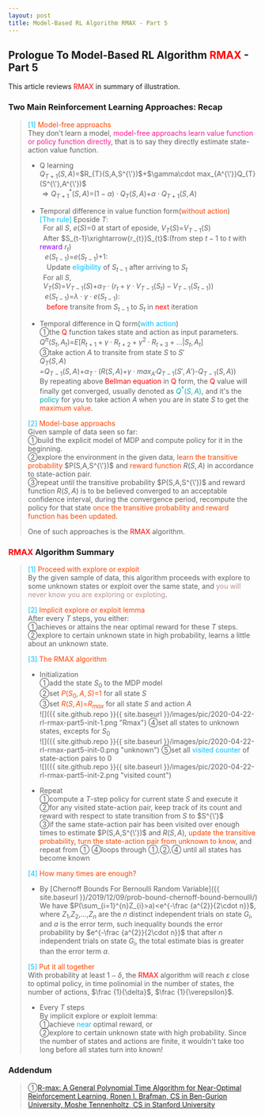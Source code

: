 ```yaml
---
layout: post
title: Model-Based RL Algorithm RMAX - Part 5
---
```


## Prologue To Model-Based RL Algorithm <font color="Red">RMAX</font> - Part 5
<p class="message">
This article reviews <font color="Red">RMAX</font> in summary of illustration.
</p>

### Two Main Reinforcement Learning Approaches: Recap
><font color="DeepSkyBlue">[1]</font>
><font color="OrangeRed">Model-free approachs</font>  
>They don't learn a model, <font color="DeepPink">model-free approachs learn value function or policy function directly</font>, that is to say they directly estimate state-action value function.  
>* Q learning  
>$Q_{T+1}(S,A)$=$R_{T}(S,A,S^{\'})$+$\gamma\cdot max_{A^{\'}}Q_{T}(S^{\'},A^{\'})$  
>$\Rightarrow Q_{T+1}^{\ast}(S,A)$=$(1-\alpha)\cdot Q_{T}(S,A)$+$\alpha\cdot Q_{T+1}(S,A)$  
>
>* Temporal difference in value function form(<font color="OrangeRed">without action</font>)  
><font color="DeepSkyBlue">[The rule]</font>
>Eposide $T$:  
>$\;\;$For all $S$, $e(S)$=$0$ at start of eposide, $V_{T}(S)$=$V_{T-1}(S)$  
>$\;\;$After $S_{t-1}\xrightarrow{r_{t}}S_{t}$:(from step $t-1$ to $t$ with <font color="#9300FF">reward</font> $r_{t}$)  
>$\;\;\;e(S_{t-1})$=$e(S_{t-1})$+$1$:  
>$\;\;\;\;$Update <font color="DeepSkyBlue">eligibility</font> of $S_{t-1}$ after arriving to $S_{t}$  
>$\;\;$For all $S$,  
>$\;\;V_{T}(S)$=$V_{T-1}(S)$+$\alpha_{T}\cdot(r_{t}+\gamma\cdot V_{T-1}(S_{t})-V_{T-1}(S_{t-1}))$  
>$\;\;\;e(S_{t-1})$=$\lambda\cdot\gamma\cdot e(S_{t-1})$:  
>$\;\;\;\;$<font color="Red">before</font> transite from $S_{t-1}$ to $S_{t}$ in <font color="Red">next</font> iteration  
>
>* Temporal difference in Q form(<font color="DeepSkyBlue">with action</font>)  
>&#10112;the <font color="Red">Q</font> function takes state and action as input parameters.  
>$Q^{\pi}(S_{t},A_{t})$=$E\lbrack R_{t+1}+\gamma\cdot R_{t+2}+\gamma^{2}\cdot R_{t+3}+...\vert S_{t},A_{t}\rbrack$  
>&#10114;take action $A$ to transite from state $S$ to $S'$  
>$Q_{T}(S,A)$  
>=$Q_{T-1}(S,A)$+$\alpha_{T}\cdot(R(S,A)$+$\gamma\cdot max_{A'}Q_{T-1}(S',A')$-$Q_{T-1}(S,A))$  
>By repeating above <font color="Red">Bellman equation</font> in <font color="Red">Q</font> form, the <font color="Red">Q</font> value will finally get converged, usually denoted as <font color="#00ADAD">$Q^{*}(S,A)$</font>, and it's the <font color="#00ADAD">policy</font> for you to take action $A$ when you are in state $S$ to get the <font color="OrangeRed">maximum value</font>.  
>
><font color="DeepSkyBlue">[2]</font>
><font color="OrangeRed">Model-base approachs</font>  
>Given sample of data seen so far:  
>&#10112;build the explicit model of MDP and compute policy for it in the beginning.  
>&#10113;explore the environment in the given data, <font color="OrangeRed">learn the transitive probability</font> $P(S,A,S^{\'})$ and <font color="OrangeRed">reward function</font> $R(S,A)$ in accordance to state-action pair.  
>&#10114;repeat until the transitive probability $P(S,A,S^{\'})$ and reward function $R(S,A)$ is to be believed converged to an acceptable confidence interval, during the convergence period, recompute the policy for that state <font color="OrangeRed">once the transitive probability and reward function has been updated</font>.  
>
>One of such approaches is the <font color="Red">RMAX</font> algorithm.  

### <font color="Red">RMAX</font> Algorithm Summary
><font color="DeepSkyBlue">[1]</font>
><font color="OrangeRed">Proceed with explore or exploit</font>  
>By the given sample of data, this algorithm proceeds with explore to some unknown states or exploit over the same state, and <font color="RosyBrown">you will never know you are exploring or exploting</font>.  
>
><font color="DeepSkyBlue">[2]</font>
><font color="OrangeRed">Implicit explore or exploit lemma</font>  
>After every $T$ steps, you either:  
>&#10112;achieves or attains the near optimal reward for these $T$ steps.  
>&#10113;explore to certain unknown state in high probability, learns a little about an unknown state.  
>
><font color="DeepSkyBlue">[3]</font>
><font color="OrangeRed">The RMAX algorithm</font>  
>* Initialization  
>&#10112;add the state $S_{0}$ to the MDP model  
>&#10113;set <font color="OrangeRed">$P(S_{0},A,S)$=$1$</font> for all state $S$  
>&#10114;set <font color="OrangeRed">$R(S,A)$=$R_{max}$</font> for all state $S$ and action $A$  
![]({{ site.github.repo }}{{ site.baseurl }}/images/pic/2020-04-22-rl-rmax-part5-init-1.png "Rmax")
>&#10115;set all states to unknown states, excepts for $S_{0}$  
![]({{ site.github.repo }}{{ site.baseurl }}/images/pic/2020-04-22-rl-rmax-part5-init-0.png "unknown")
>&#10116;set all <font color="DeepSkyBlue">visited counter</font> of state-action pairs to $0$  
![]({{ site.github.repo }}{{ site.baseurl }}/images/pic/2020-04-22-rl-rmax-part5-init-2.png "visited count")
>
>* Repeat  
>&#10112;compute a $T$-step policy for current state $S$ and execute it  
>&#10113;for any visited state-action pair, keep track of its count and reward with respect to state transition from $S$ to $S^{\'}$  
>&#10114;if the same state-action pair has been visited over enough times to estimate $P(S,A,S^{\'})$ and $R(S,A)$, <font color="OrangeRed">update the transitive probability</font>, <font color="OrangeRed">turn the state-action pair from unknown to know</font>, and repeat from &#10112; 
>&#10115;loops through &#10112;,&#10113;,&#10115; until all states has become known  
>
><font color="DeepSkyBlue">[4]</font>
><font color="OrangeRed">How many times are enough?</font>  
>* By [Chernoff Bounds For Bernoulli Random Variable]({{ site.baseurl }}/2019/12/09/prob-bound-chernoff-bound-bernoulli/)  
>We have $P(\sum_{i=1}^{n}Z_{i}>a)<e^{-\frac {a^{2}}{2\cdot n}}$, where $Z_{1}$,$Z_{2}$,...,$Z_{n}$ are the $n$ distinct independent trials on state $G_{i}$, and $a$ is the error term, such inequality bounds the error probability by $e^{-\frac {a^{2}}{2\cdot n}}$ that after $n$ independent trials on state $G_{i}$, the total estimate bias is greater than the error term $a$.  
>
><font color="DeepSkyBlue">[5]</font>
><font color="OrangeRed">Put it all together</font>  
>With probability at least $1-\delta$, the <font color="Red">RMAX</font> algorithm will reach $\varepsilon$ close to optimal policy, in time polinomial in the number of states, the number of actions, $\frac {1}{\delta}$, $\frac {1}{\verepsilon}$.  
>
>* Every $T$ steps  
>By implicit explore or exploit lemma:  
>&#10112;achieve <font color="DeepSkyBlue">near</font> optimal reward, or  
>&#10113;explore to certain unknown state with high probability. Since the number of states and actions are finite, it wouldn't take too long before all states turn into known!  

### Addendum
>&#10112;[R-max: A General Polynomial Time Algorithm for Near-Optimal Reinforcement Learning, Ronen I. Brafman, CS in Ben-Gurion University, Moshe Tennenholtz, CS in Stanford University](http://www.jmlr.org/papers/volume3/brafman02a/brafman02a.pdf)  


<!-- Γ -->
<!-- \Omega -->
<!-- \cap intersection -->
<!-- \cup union -->
<!-- \frac{\Gamma(k + n)}{\Gamma(n)} \frac{1}{r^k}  -->
<!-- \mbox{\large$\vert$}\nolimits_0^\infty -->
<!-- \vert_0^\infty -->
<!-- \vert_{0.5}^{\infty} -->
<!-- &prime; ′ -->
<!-- &Prime; ″ -->
<!-- $E\lbrack X\rbrack$ -->
<!-- \overline{X_n} -->
<!-- \underset{Succss}P -->
<!-- \frac{{\overline {X_n}}-\mu}{S/\sqrt n} -->
<!-- \lim_{t\rightarrow\infty} -->
<!-- \int_{0}^{a}\lambda\cdot e^{-\lambda\cdot t}\operatorname dt -->
<!-- \Leftrightarrow -->
<!-- \prod_{v\in V} -->
<!-- \subset -->
<!-- \subseteq -->
<!-- \varnothing -->
<!-- \perp -->
<!-- \overset\triangle= -->
<!-- \left|X\right| -->
<!-- \xrightarrow{r_t} -->
<!-- \left\|?\right\| => ||?||-->
<!-- \left|?\right| => |?|-->
<!-- \lbrack BQ\rbrack => [BQ] -->
<!-- \subset -->
<!-- \subseteq -->
<!-- \widehat -->

<!-- Notes -->
<!-- <font color="OrangeRed">items, verb, to make it the focus, mathematic expression</font> -->
<!-- <font color="Red">KKT</font> -->
<!-- <font color="Red">SMO heuristics</font> -->
<!-- <font color="Red">F</font> distribution -->
<!-- <font color="Red">t</font> distribution -->
<!-- <font color="DeepSkyBlue">suggested item, soft item</font> -->
<!-- <font color="RoyalBlue">old alpha, quiz, example</font> -->
<!-- <font color="Green">new alpha</font> -->

<!-- <font color="#C20000">conclusion, finding</font> -->
<!-- <font color="DeepPink">positive conclusion, finding</font> -->
<!-- <font color="RosyBrown">negative conclusion, finding</font> -->

<!-- <font color="#00ADAD">policy</font> -->
<!-- <font color="#6100A8">full observable</font> -->
<!-- <font color="#FFAC12">partial observable</font> -->
<!-- <font color="#EB00EB">stochastic</font> -->
<!-- <font color="#8400E6">state transition</font> -->
<!-- <font color="#D600D6">discount factor gamma $\gamma$</font> -->
<!-- <font color="#D600D6">$V(S)$</font> -->
<!-- <font color="#9300FF">immediate reward R(S)</font> -->

<!-- ### <font color="RoyalBlue">Example</font>: Illustration By Rainy And Sunny Days In One Week -->
<!-- <font color="RoyalBlue">[Question]</font> -->
<!-- <font color="DeepSkyBlue">[Answer]</font> -->

<!-- <font color="Brown">Notes::mjtsai1974</font> -->

<!-- 
[1]Given the vehicles pass through a highway toll station is $6$ per minute, what is the probability that no cars within $30$ seconds?
><font color="DeepSkyBlue">[1]</font>
><font color="OrangeRed">Given the vehicles pass through a highway toll station is $6$ per minute, what is the probability that no cars within $30$ seconds?</font>  
-->

<!--
><font color="DeepSkyBlue">[Notes]</font>
><font color="OrangeRed">Why at this moment, the Poisson and exponential probability come out with different result?</font>  
-->

<!-- https://www.medcalc.org/manual/gamma_distribution_functions.php -->
<!-- https://www.statlect.com/probability-distributions/student-t-distribution#hid5 -->
<!-- http://www.wiris.com/editor/demo/en/ -->